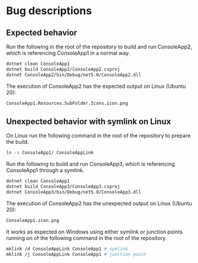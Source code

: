 # Bug descriptions

## Expected behavior

Run the following in the root of the repository to build and run ConsoleApp2,
which is referencing ConsoleApp1 in a normal way.

```bash
dotnet clean ConsoleApp1
dotnet build ConsoleApp2/ConsoleApp2.csproj
dotnet ConsoleApp2/bin/Debug/net5.0/ConsoleApp2.dll
```

The execution of ConsoleApp2 has the expected output on Linux (Ubuntu 20):

```bash
ConsoleApp1.Resources.SubFolder.Icons.icon.png
```

## Unexpected behavior with symlink on Linux

On Linux run the following command in the root of the repository to prepare the build.

```bash
ln -s ConsoleApp1/ ConsoleAppLink
```

Run the following to build and run ConsoleApp3, which is referencing ConsoleApp1 through a symlink.

```bash
dotnet clean ConsoleApp1
dotnet build ConsoleApp3/ConsoleApp3.csproj
dotnet ConsoleApp3/bin/Debug/net5.0/ConsoleApp3.dll
```

The execution of ConsoleApp2 has the unexpected output on Linux (Ubuntu 20):

```bash
ConsoleApp1.icon.png
```

It works as expected on Windows using either symlink or junction points running on of the following
command in the root of the repository.

```bash
mklink /d ConsoleAppLink ConsoleApp1 # symlink
mklink /j ConsoleAppLink ConsoleApp1 # junction point
```
